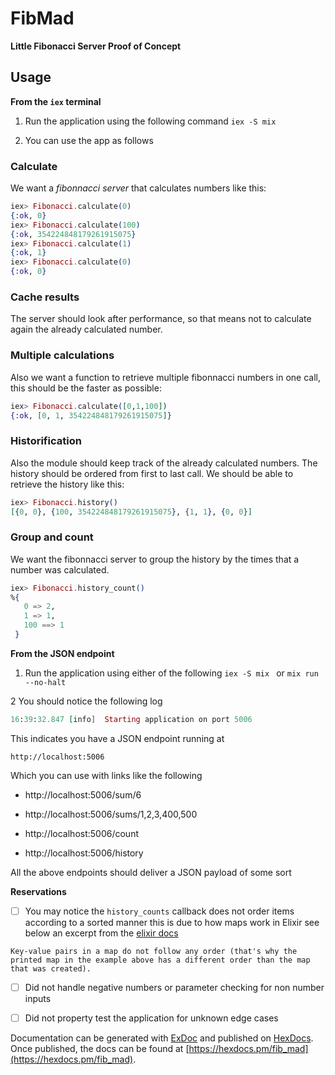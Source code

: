 # FibMad

**Little Fibonacci Server Proof of Concept**

## Usage

**From the `iex` terminal**

1. Run the application using the following command 
`iex -S mix `

2. You can use the app as follows
### Calculate
We want a *fibonnacci server* that calculates numbers like this:

```elixir
iex> Fibonacci.calculate(0)
{:ok, 0}
iex> Fibonacci.calculate(100)
{:ok, 354224848179261915075}
iex> Fibonacci.calculate(1)
{:ok, 1}
iex> Fibonacci.calculate(0)
{:ok, 0}
```

### Cache results
The server should look after performance, so that means not to calculate again the already calculated number.

### Multiple calculations
Also we want a function to retrieve multiple fibonnacci numbers in one call, this should be the faster as possible:

```elixir
iex> Fibonacci.calculate([0,1,100])
{:ok, [0, 1, 354224848179261915075]}
```

### Historification
Also the module should keep track of the already calculated numbers. The history should be ordered from first to last call.
We should be able to retrieve the history like this:

```elixir
iex> Fibonacci.history()
[{0, 0}, {100, 354224848179261915075}, {1, 1}, {0, 0}]
```

### Group and count
We want the fibonnacci server to group the history by the times that a number was calculated.


```elixir
iex> Fibonacci.history_count()
%{
   0 => 2,
   1 => 1,
   100 ==> 1
 }
```

**From the JSON endpoint**

1. Run the application using either of the following 
`iex -S mix `
or 
`mix run --no-halt`

2 You should notice  the following log 

```elixir
16:39:32.847 [info]  Starting application on port 5006
```

This indicates you have a JSON endpoint running at 

`http://localhost:5006`

Which you can use with links like the following

- http://localhost:5006/sum/6

- http://localhost:5006/sums/1,2,3,400,500

- http://localhost:5006/count

- http://localhost:5006/history

All the above endpoints should deliver a JSON payload of some sort 

**Reservations**

- [ ] You may notice the `history_counts` callback does not order items according to a sorted manner this is due to how maps work in Elixir see below an
excerpt from the [elixir docs](https://hexdocs.pm/elixir/Map.html#content)
```
Key-value pairs in a map do not follow any order (that's why the printed map in the example above has a different order than the map that was created).
```


- [ ] Did not handle negative numbers or parameter checking for non number inputs
- [ ] Did not property test the application for unknown edge cases 



Documentation can be generated with [ExDoc](https://github.com/elixir-lang/ex_doc)
and published on [HexDocs](https://hexdocs.pm). Once published, the docs can
be found at [https://hexdocs.pm/fib_mad](https://hexdocs.pm/fib_mad).

